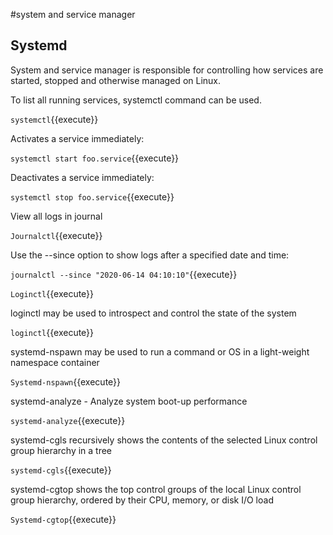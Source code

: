 #system and service manager

## Systemd

System and service manager is responsible for controlling how services are started, stopped and otherwise managed on Linux.

To list all running services, systemctl command can be used.

`systemctl`{{execute}}

Activates a service immediately:

`systemctl start foo.service`{{execute}}

Deactivates a service immediately:

`systemctl stop foo.service`{{execute}}


View all logs in journal


`Journalctl`{{execute}}

Use the --since option to show logs after a specified date and time:

`journalctl --since "2020-06-14 04:10:10"`{{execute}}


`Loginctl`{{execute}}

loginctl may be used to introspect and control the state of the system

`loginctl`{{execute}}

systemd-nspawn may be used to run a command or OS in a light-weight namespace container

`Systemd-nspawn`{{execute}}


systemd-analyze - Analyze system boot-up performance  

`systemd-analyze`{{execute}}

systemd-cgls recursively shows the contents of the selected Linux control group hierarchy in a tree

`systemd-cgls`{{execute}}


systemd-cgtop shows the top control groups of the local Linux control group hierarchy, ordered by their CPU, memory, or disk I/O load

`Systemd-cgtop`{{execute}}




